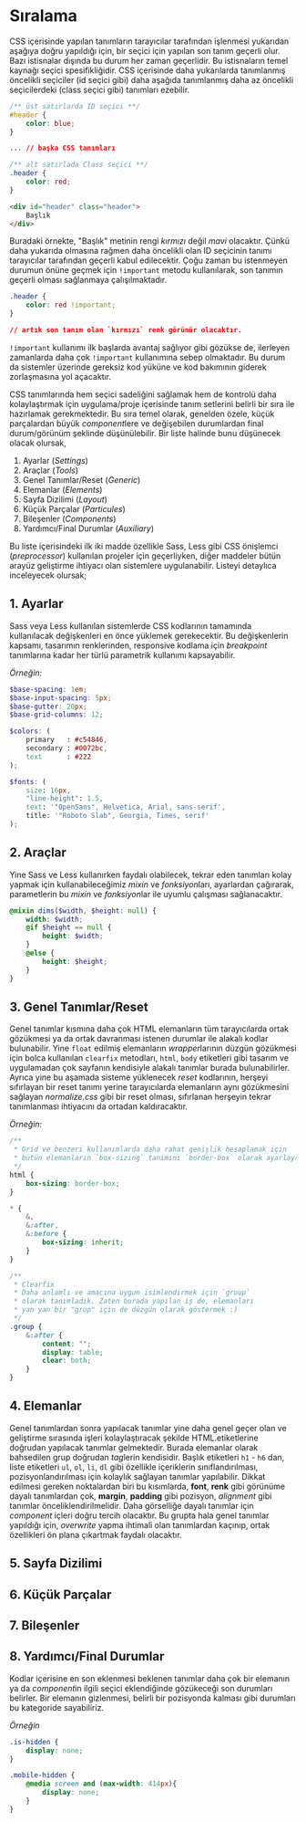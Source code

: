 # Sıralama
CSS içerisinde yapılan tanımların tarayıcılar tarafından işlenmesi yukarıdan aşağıya doğru yapıldığı için, bir seçici için yapılan son tanım geçerli olur. Bazı istisnalar dışında bu durum her zaman geçerlidir. Bu istisnaların temel kaynağı seçici spesifikliğidir. CSS içerisinde daha yukarılarda tanımlanmış öncelikli seçiciler (id seçici gibi) daha aşağıda tanımlanmış daha az öncelikli seçicilerdeki (class seçici gibi) tanımları ezebilir.

``` css
/** üst satırlarda ID seçici **/
#header {
	color: blue;
}

... // başka CSS tanımları

/** alt satırlada Class seçici **/
.header {
	color: red;
}
```

``` html
<div id="header" class="header">
	Başlık
</div>
```

Buradaki örnekte, "Başlık" metinin rengi _kırmızı_ değil _mavi_ olacaktır. Çünkü daha yukarıda olmasına rağmen daha öncelikli olan ID seçicinin tanımı tarayıcılar tarafından geçerli kabul edilecektir. Çoğu zaman bu istenmeyen durumun önüne geçmek için `!important` metodu kullanılarak, son tanımın geçerli olması sağlanmaya çalışılmaktadır.

``` css
.header {
	color: red !important;
}

// artık son tanım olan `kırmızı` renk görünür olacaktır.
```

`!important` kullanımı ilk başlarda avantaj sağlıyor gibi gözükse de, ilerleyen zamanlarda daha çok `!important` kullanımına sebep olmaktadır. Bu durum da sistemler üzerinde gereksiz kod yüküne ve kod bakımının giderek zorlaşmasına yol açacaktır.

CSS tanımlarında hem seçici sadeliğini sağlamak hem de kontrolü daha kolaylaştırmak için uygulama/proje içerisinde tanım setlerini belirli bir sıra ile hazırlamak gerekmektedir. Bu sıra temel olarak, genelden özele, küçük parçalardan büyük *component*lere ve değişebilen durumlardan final durum/görünüm şeklinde düşünülebilir. Bir liste halinde bunu düşünecek olacak olursak,

1. Ayarlar (*Settings*)
2. Araçlar (*Tools*)
3. Genel Tanımlar/Reset (*Generic*)
4. Elemanlar (*Elements*)
5. Sayfa Dizilimi (*Layout*)
6. Küçük Parçalar (*Particules*)
7. Bileşenler (*Components*)
8. Yardımcı/Final Durumlar (*Auxiliary*)

Bu liste içerisindeki ilk iki madde özellikle Sass, Less gibi CSS önişlemci (*preprocessor*) kullanılan projeler için geçerliyken, diğer maddeler bütün arayüz geliştirme ihtiyacı olan sistemlere uygulanabilir. Listeyi detaylıca inceleyecek olursak;

## 1. Ayarlar
Sass veya Less kullanılan sistemlerde CSS kodlarının tamamında kullanılacak değişkenleri en önce yüklemek gerekecektir. Bu değişkenlerin kapsamı, tasarımın renklerinden, responsive kodlama için *breakpoint* tanımlarına kadar her türlü parametrik kullanımı kapsayabilir.

*Örneğin:*

```scss
$base-spacing: 1em;
$base-input-spacing: 5px;
$base-gutter: 20px;
$base-grid-columns: 12;

$colors: (
	primary   : #c54846,
	secondary : #0072bc,
	text      : #222
);

$fonts: (
	size: 16px,
	"line-height": 1.5,
	text: '"OpenSans", Helvetica, Arial, sans-serif',
	title: '"Roboto Slab", Georgia, Times, serif'
);
```

## 2. Araçlar
Yine Sass ve Less kullanırken faydalı olabilecek, tekrar eden tanımları kolay yapmak için kullanabileceğimiz *mixin* ve *fonksiyon*ları, ayarlardan çağırarak, parametlerin bu *mixin* ve *fonksiyon*lar ile uyumlu çalışması sağlanacaktır.

```scss
@mixin dims($width, $height: null) {
    width: $width;
    @if $height == null {
        height: $width;
    }
    @else {
        height: $height;
    }
}
```

## 3. Genel Tanımlar/Reset
Genel tanımlar kısmına daha çok HTML elemanların tüm tarayıcılarda ortak gözükmesi ya da ortak davranması istenen durumlar ile alakalı kodlar bulunabilir. Yine `float` edilmiş elemanların *wrapper*larının düzgün gözükmesi için bolca kullanılan `clearfix` metodları, `html`, `body` etiketleri gibi tasarım ve uygulamadan çok sayfanın kendisiyle alakalı tanımlar burada bulunabilirler. Ayrıca yine bu aşamada sisteme yüklenecek *reset* kodlarının, herşeyi sıfırlayan bir reset tanımı yerine tarayıcılarda elemanların aynı gözükmesini sağlayan *normalize.css* gibi bir reset olması, sıfırlanan herşeyin tekrar tanımlanması ihtiyacını da ortadan kaldıracaktır.

*Örneğin:*

``` scss
/**
 * Grid ve benzeri kullanımlarda daha rahat genişlik hesaplamak için
 * bütün elemanların `box-sizing` tanımını `border-box` olarak ayarlayalım
 */
html {
    box-sizing: border-box;
}

* {
    &,
    &:after,
    &:before {
        box-sizing: inherit;
    }
}

/**
 * Clearfix
 * Daha anlamlı ve amacına uygun isimlendirmek için `group`
 * olarak tanımladık. Zaten burada yapılan iş de, elemanları
 * yan yan bir "grup" için de düzgün olarak göstermek :)
 */
.group {
    &:after {
        content: "";
        display: table;
        clear: both;
    }
}
```

## 4. Elemanlar
Genel tanımlardan sonra yapılacak tanımlar yine daha genel geçer olan ve geliştirme sırasında işleri kolaylaştıracak şekilde HTML.etiketlerine doğrudan yapılacak tanımlar gelmektedir. Burada elemanlar olarak bahsedilen grup doğrudan *tag*lerin kendisidir. Başlık etiketleri `h1` - `h6` dan, liste etiketleri `ul`, `ol`, `li`, `dl` gibi özellikle içeriklerin sınıflandırılması, pozisyonlandırılması için kolaylık sağlayan tanımlar yapılabilir. Dikkat edilmesi gereken noktalardan biri bu kısımlarda, __font__, __renk__ gibi görünüme dayalı tanımlardan çok, __margin__, __padding__ gibi pozisyon, *alignment* gibi tanımlar önceliklendirilmelidir. Daha görselliğe dayalı tanımlar için *component* içleri doğru tercih olacaktır. Bu grupta hala genel tanımlar yapıldığı için, *overwrite* yapma ihtimali olan tanımlardan kaçınıp, ortak özellikleri ön plana çıkartmak faydalı olacaktır. 

## 5. Sayfa Dizilimi

## 6. Küçük Parçalar

## 7. Bileşenler

## 8. Yardımcı/Final Durumlar
Kodlar içerisine en son eklenmesi beklenen tanımlar daha çok bir elemanın ya da *component*in ilgili seçici eklendiğinde gözükeceği son durumları belirler. Bir elemanın gizlenmesi, belirli bir pozisyonda kalması gibi durumları bu kategoride sayabiliriz.

*Örneğin*
``` scss
.is-hidden {
	display: none;
}

.mobile-hidden {
	@media screen and (max-width: 414px){
		display: none;
	}
}
```
